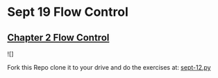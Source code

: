 # Sept 19 Flow Control

## [Chapter 2 Flow Control](https://automatetheboringstuff.com/chapter2/)

![]

Fork this Repo clone it to your drive and do the exercises at:
[sept-12.py](https://github.com/Campbell-law/sept-05-Intro-to-Python/blob/master/sept-12.py)